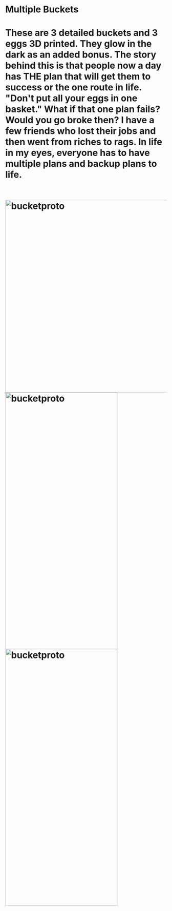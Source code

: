 <h1> Multiple Buckets <h1>
<p>
<body>
These are 3 detailed buckets and 3 eggs 3D printed. They glow in the dark as an added bonus. The story behind this is that people now a day has THE plan that will get them to success or the one route in life. "Don't put all your eggs in one basket." What if that one plan fails? Would you go broke then? I have a few friends who lost their jobs and then went from riches to rags. In life in my eyes, everyone has to have multiple plans and backup plans to life. 
</body>
</p>
<br>
<img src="http://img.photobucket.com/albums/v235/xkamikazestylex/IMAG0018.jpg" alt="bucketproto" style="width:800px;height:600px;">
<br>
<img src="http://img.photobucket.com/albums/v235/xkamikazestylex/IMAG0022.jpg" alt="bucketproto" style="width:350px;height:800px;">
<br>
<img src="http://img.photobucket.com/albums/v235/xkamikazestylex/IMAG0023.jpg" alt="bucketproto" style="width:350px;height:800px;">
